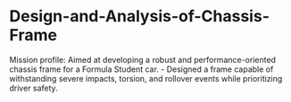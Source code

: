 # Design-and-Analysis-of-Chassis-Frame
Mission profile: Aimed at developing a robust and performance-oriented chassis frame for a Formula Student car. - Designed a frame capable of withstanding severe impacts, torsion, and rollover events while prioritizing driver safety.
